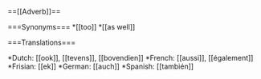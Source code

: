 ==[[Adverb]]==

===Synonyms===
*[[too]]
*[[as well]]

===Translations===

*Dutch: [[ook]], [[tevens]], [[bovendien]]
*French: [[aussi]], [[également]]
*Frisian: [[ek]]
*German: [[auch]]
*Spanish: [[también]]